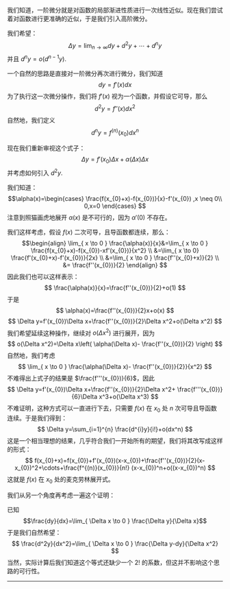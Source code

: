 我们知道，一阶微分就是对函数的局部渐进性质进行一次线性近似。现在我们尝试着对函数进行更准确的近似，于是我们引入高阶微分。

我们希望：
$$
\Delta y=\lim_{ n \to \infty } dy+d^2y+\cdots+d^ny
$$
并且 $d^ny=o(d^{n-1}y)$.

一个自然的思路是直接对一阶微分再次进行微分，我们知道
$$
dy=f'(x)dx
$$
为了执行这一次微分操作，我们将 $f'(x)$ 视为一个函数，并假设它可导，那么
$$
d^2y=f''(x)dx^2
$$
自然地，我们定义
$$
d^ny=f^{(n)}(x_{0})dx^n
$$

现在我们重新审视这个式子：
$$
\Delta y=f'(x_{0})\Delta x+\alpha(\Delta x)\Delta x
$$
并考虑如何引入 $d^2y$.

我们知道：
$$\alpha(x)=\begin{cases}
 \frac{f(x_{0}+x)-f(x_{0})}{x}-f'(x_{0}) ,x \neq 0\\
0,x=0
\end{cases}
$$
注意到照猫画虎地展开 $\alpha(x)$ 是不可行的，因为 $\alpha'(0)$ 不存在。

我们这样考虑，假设 $f(x)$ 二次可导，且导函数都连续，那么：
$$\begin{align}
\lim_{ x \to 0 } \frac{\alpha(x)}{x}&=\lim_{ x \to 0 }  \frac{f(x_{0}+x)-f(x_{0})-xf'(x_{0})}{x^2} \\
&=\lim_{ x \to 0} \frac{f'(x_{0}+x)-f'(x_{0})}{2x} \\
&=\lim_{ x \to 0 } \frac{f''(x_{0}+x)}{2}  \\
&= \frac{f''(x_{0})}{2}
\end{align}
$$
因此我们也可以这样表示：
$$
\frac{\alpha(x)}{x}=\frac{f''(x_{0})}{2}+o(1)
$$
于是
$$
\alpha(x)=\frac{f''(x_{0})}{2}x+o(x)
$$
$$
\Delta y=f'(x_{0})\Delta x+\frac{f''(x_{0})}{2}\Delta x^2+o(\Delta x^2)
$$
我们希望延续这种操作，继续对 $o(\Delta x^2)$ 进行展开，因为
$$
o(\Delta x^2)=\Delta x\left( \alpha(\Delta x)- \frac{f''(x_{0})}{2} \right)
$$
自然地，我们考虑
$$
\lim_{ x \to 0 } \frac{\alpha(\Delta x)- \frac{f''(x_{0})}{2}}{x^2}
$$
不难得出上式子的结果是 $\frac{f'''(x_{0})}{6}$，因此
$$
\Delta y=f'(x_{0})\Delta x+\frac{f''(x_{0})}{2}\Delta x^2+ \frac{f'''(x_{0})}{6}\Delta x^3+o(\Delta x^3)
$$
不难证明，这种方式可以一直进行下去，只需要 $f(x)$ 在 $x_{0}$ 处 $n$ 次可导且导函数连续。于是我们得到：
$$
\Delta y=\sum_{i=1}^{n} \frac{d^{i}y}{i!}+o(dx^n) 
$$
这是一个相当理想的结果，几乎符合我们一开始所有的期望，我们将其改写成这样的形式：
$$
f(x_{0}+x)=f(x_{0})+f'(x_{0})(x-x_{0})+\frac{f''(x_{0})}{2}(x-x_{0})^2+\cdots+\frac{f^{(n)}(x_{0})}{n!} (x-x_{0})^n+o((x-x_{0})^n)
$$
这就是 $f(x)$ 在 $x_{0}$ 处的麦克劳林展开式。

我们从另一个角度再考虑一遍这个证明：

已知
$$\frac{dy}{dx}=\lim_{ \Delta x \to 0 } \frac{\Delta y}{\Delta x}$$
于是我们自然希望：
$$
\frac{d^2y}{dx^2}=\lim_{ \Delta x \to 0 } \frac{\Delta y-dy}{\Delta x^2}
$$
当然，实际计算后我们知道这个等式还缺少一个 $2!$ 的系数，但这并不影响这个思路的可行性。

---


